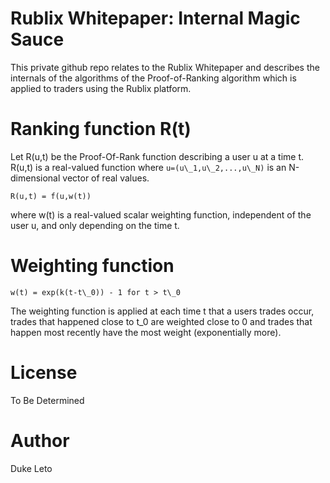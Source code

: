 # Rublix Whitepaper: Internal Magic Sauce

This private github repo relates to the Rublix Whitepaper and describes the
internals of the algorithms of the Proof-of-Ranking algorithm which is applied
to traders using the Rublix platform.

# Ranking function R(t)

Let R(u,t) be the Proof-Of-Rank function describing a user u at a time t.
R(u,t) is a real-valued function where `u=(u\_1,u\_2,...,u\_N)` is an
N-dimensional vector of real values.

    R(u,t) = f(u,w(t))

where w(t) is a real-valued scalar weighting function, independent of the user u, and only
depending on the time t.

# Weighting function

    w(t) = exp(k(t-t\_0)) - 1 for t > t\_0

The weighting function is applied at each time t that a users trades occur, trades that
happened close to t\_0 are weighted close to 0 and trades that happen most recently have
the most weight (exponentially more).

# License

To Be Determined

# Author

Duke Leto
